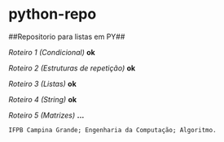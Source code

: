 # python-repo
##Repositorio para listas em PY##

*Roteiro 1 (Condicional)* **ok**

*Roteiro 2 (Estruturas de repetição)* **ok**

*Roteiro 3 (Listas)* **ok**

*Roteiro 4 (String)* **ok**

*Roteiro 5 (Matrizes)* **...**


`IFPB Campina Grande; Engenharia da Computação; Algoritmo.`
